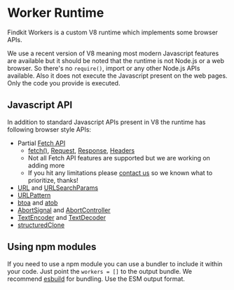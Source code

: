 # Worker Runtime

Findkit Workers is a custom V8 runtime which implements some browser APIs.

We use a recent version of V8 meaning most modern Javascript features are
available but it should be noted that the runtime is not Node.js or a
web browser. So there's no `require()`, import or any other Node.js APIs available. Also it
does not execute the Javascript present on the web pages. Only the code you
provide is executed.

## Javascript API

In addition to standard Javascript APIs present in V8 the runtime has following
browser style APIs:

- Partial [Fetch API](https://developer.mozilla.org/en-US/docs/Web/API/Fetch_API)
  - [fetch()][fetch], [Request][], [Response][], [Headers][]
  - Not all Fetch API features are supported but we are working on adding more
  - If you hit any limitations please [contact us](https://www.findkit.com/contact/) so we known what to prioritize, thanks!
- [URL][] and [URLSearchParams][]
- [URLPattern][]
- [btoa][] and [atob][]
- [AbortSignal][] and [AbortController][]
- [TextEncoder][] and [TextDecoder][]
- [structuredClone][]

[fetch]: https://developer.mozilla.org/en-US/docs/Web/API/Fetch_API
[Request]: https://developer.mozilla.org/en-US/docs/Web/API/Request
[Response]: https://developer.mozilla.org/en-US/docs/Web/API/Response
[Headers]: https://developer.mozilla.org/en-US/docs/Web/API/Headers
[URL]: https://developer.mozilla.org/en-US/docs/Web/API/URL
[URLSearchParams]: https://developer.mozilla.org/en-US/docs/Web/API/URLSearchParams
[btoa]: https://developer.mozilla.org/en-US/docs/Web/API/btoa
[atob]: https://developer.mozilla.org/en-US/docs/Web/API/atob
[AbortSignal]: https://developer.mozilla.org/en-US/docs/Web/API/AbortSignal
[AbortController]: https://developer.mozilla.org/en-US/docs/Web/API/AbortController
[TextEncoder]: https://developer.mozilla.org/en-US/docs/Web/API/TextEncoder
[TextDecoder]: https://developer.mozilla.org/en-US/docs/Web/API/TextDecoder
[structuredClone]: https://developer.mozilla.org/en-US/docs/Web/API/structuredClone
[URLPattern]: https://developer.mozilla.org/en-US/docs/Web/API/URLPattern

## Using npm modules

If you need to use a npm module you can use a bundler to include it
within your code. Just point the `workers = []` to the output bundle. We
recommend [esbuild][] for bundling. Use the ESM output format.

[esbuild]: https://esbuild.github.io/
